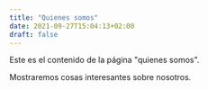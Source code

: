 ```yaml
---
title: "Quienes somos"
date: 2021-09-27T15:04:13+02:00
draft: false
---
```


Este es el contenido de la página "quienes somos".

Mostraremos cosas interesantes sobre nosotros.